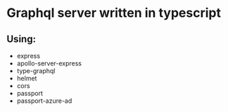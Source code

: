 # Graphql server written in typescript

## Using:

- express
- apollo-server-express
- type-graphql
- helmet
- cors
- passport
- passport-azure-ad
